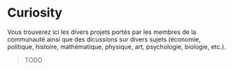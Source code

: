 # Curiosity

Vous trouverez ici les divers projets portés par les membres de la communauté ainsi que des dicussions sur divers sujets (économie, politique, histoire, mathématique, physique, art, psychologie, biologie, etc.).

> TODO